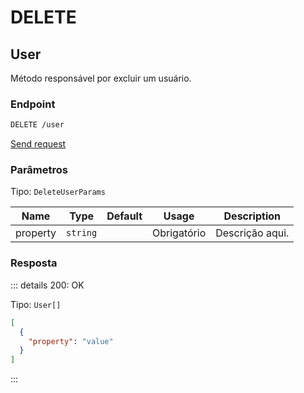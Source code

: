 # DELETE

## User

Método responsável por excluir um usuário.

### Endpoint

```sh
DELETE /user
```

[Send request](https://hopp.sh/r/Ho8H3L0ZiMbR '/user')

### Parâmetros

Tipo: `DeleteUserParams`

| Name     | Type     | Default | Usage       | Description     |
| -------- | -------- | ------- | ----------- | --------------- |
| property | `string` |         | Obrigatório | Descrição aqui. |

### Resposta

::: details 200: OK

Tipo: `User[]`

```json
[
  {
    "property": "value"
  }
]
```

:::
